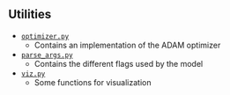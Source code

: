 ## Utilities

* [`optimizer.py`](optimizer.py)
	* Contains an implementation of the ADAM optimizer
* [`parse_args.py`](parse_args.py)
	* Contains the different flags used by the model
* [`viz.py`](viz.py)
	* Some functions for visualization
